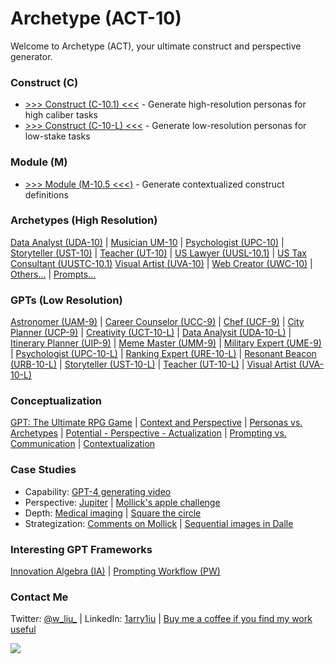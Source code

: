 # Archetype (ACT-10)

Welcome to Archetype (ACT), your ultimate construct and perspective generator.

### Construct (C)

- [>>> Construct (C-10.1) <<<](https://chat.openai.com/share/8eb25ea3-da85-44c1-9842-f4ef75a0c138) - Generate high-resolution personas for high caliber tasks
- [>>> Construct (C-10-L) <<<](https://chat.openai.com/g/g-ZR3w4e0RR-construct-c-10-l) - Generate low-resolution personas for low-stake tasks

### Module (M)

- [>>> Module (M-10.5 <<<)](https://chat.openai.com/share/b508dff0-f5bd-4b6f-868a-2c547393e9cb) - Generate contextualized construct definitions 

### Archetypes (High Resolution)

[Data Analyst (UDA-10)](https://chat.openai.com/share/48832ede-fb02-49ae-a319-6b6dcd082f70) | [Musician UM-10](https://chat.openai.com/share/20e9ceaa-5971-4401-aec9-5ad9b47a6051) | [Psychologist (UPC-10)](https://chat.openai.com/share/adbbea5b-ab8d-4362-a1f7-21b6d499eb64) | [Storyteller (UST-10)](https://chat.openai.com/share/74b4942f-41c8-4a1a-9ee2-fd3f79707875) | [Teacher (UT-10)](https://chat.openai.com/share/ac728205-9747-457b-a18b-75ac35510751) | [US Lawyer (UUSL-10.1)](https://chat.openai.com/share/d6b0bc93-f95d-408f-b952-d04b36f73058) | [US Tax Consultant (UUSTC-10.1)](https://chat.openai.com/share/180691a3-865d-4ed2-bf86-fdc7da22ff68) [Visual Artist (UVA-10)](https://chat.openai.com/share/5c3c1c31-9e5e-40b0-bc7e-7bf96b77a241) | [Web Creator (UWC-10)](https://chat.openai.com/share/ccb36aa8-455f-42d5-8785-8015b33513a4) | [Others...](https://x.com/w_liu_/status/1722801575943655560) | [Prompts...](https://github.com/1arry1iu/archetype/tree/main/Archetypal%20Personas)

### GPTs (Low Resolution)

[Astronomer (UAM-9)](https://chat.openai.com/g/g-DhvzBQKLz-universal-astronomer-uam-9) | [Career Counselor (UCC-9)](https://chat.openai.com/g/g-0LRlMdiQX-universal-career-counselor-ucc-10-l) | [Chef (UCF-9)](https://chat.openai.com/g/g-xIPZQyYHK-universal-chef-ucf-9) | [City Planner (UCP-9)](https://chat.openai.com/g/g-nFQND4KlT-universal-city-planner-ucp-9) | [Creativity (UCT-10-L)](https://chat.openai.com/g/g-JIHQBtCY5-universal-creativity-uct-10-l) | [Data Analysit (UDA-10-L)](https://chat.openai.com/g/g-UnHVJnGaf-universal-data-analyst-uda-10-l) | [Itinerary Planner (UIP-9)](https://chat.openai.com/g/g-LJ52WpKLZ-universal-itinerary-planner-uip-9) | [Meme Master (UMM-9)](https://chat.openai.com/g/g-HfwddwgBV-universal-meme-master) | [Military Expert (UME-9)](https://chat.openai.com/g/g-uXJSvUyLn-universal-military-expert-ume-9) | [Psychologist (UPC-10-L)](https://chat.openai.com/g/g-gktcTLs6E-universal-psychologist-upc-10-l) | [Ranking Expert (URE-10-L)](https://chat.openai.com/g/g-TysLPlbGx-universal-ranking-expert-ure-10-l) | [Resonant Beacon (URB-10-L)](https://chat.openai.com/g/g-AW4e5JG6W-universal-resonant-beacon-urb-10-l) | [Storyteller (UST-10-L)](https://chat.openai.com/g/g-i2KB66rSE-universal-storyteller-ust-10-l) | [Teacher (UT-10-L)](https://chat.openai.com/g/g-Kjcwbz0HJ-universal-teacher-ut-10-l) | [Visual Artist (UVA-10-L)](https://chat.openai.com/g/g-DajFS86Q5-universal-visual-artist-uva-10-l)

### Conceptualization

[GPT: The Ultimate RPG Game](https://x.com/w_liu_/status/1663385882152554499) | [Context and Perspective](https://x.com/w_liu_/status/1719571408811098144) | [Personas vs. Archetypes](https://x.com/w_liu_/status/1717873799457296480) | [Potential - Perspective - Actualization](https://x.com/w_liu_/status/1718135367617135025) | [Prompting vs. Communication](https://x.com/w_liu_/status/1723679016258093186) | [Contextualization](https://x.com/w_liu_/status/1723895065544966395)

### Case Studies

- Capability: [GPT-4 generating video](https://x.com/w_liu_/status/1723001181927088248)
- Perspective: [Jupiter](https://x.com/w_liu_/status/1719738578220273737) | [Mollick's apple challenge](https://x.com/w_liu_/status/1722207286360506517)
- Depth: [Medical imaging](https://x.com/w_liu_/status/1709926206521708959) | [Square the circle](https://x.com/w_liu_/status/1722583294121001119)
- Strategization: [Comments on Mollick](https://x.com/w_liu_/status/1708672278618374242) | [Sequential images in Dalle](https://x.com/w_liu_/status/1721342781204099240)

### Interesting GPT Frameworks

[Innovation Algebra (IA)](https://innovationalgebra.com/) | [Prompting Workflow (PW)](https://github.com/dgcruzing/Prompting-Workflow)

### Contact Me

Twitter: [@w_liu_](https://twitter.com/w_liu_) | LinkedIn: [1arry1iu](https://www.linkedin.com/in/1arry1iu/) | [Buy me a coffee if you find my work useful](https://www.buymeacoffee.com/1arry1iu)

![](https://github.com/1arry1iu/everything/blob/main/ET_Avatar.png)
